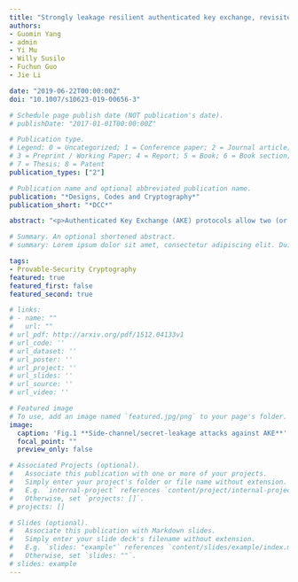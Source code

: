```yaml
---
title: "Strongly leakage resilient authenticated key exchange, revisited"
authors:
- Guomin Yang
- admin
- Yi Mu
- Willy Susilo
- Fuchun Guo
- Jie Li

date: "2019-06-22T00:00:00Z"
doi: "10.1007/s10623-019-00656-3"

# Schedule page publish date (NOT publication's date).
# publishDate: "2017-01-01T00:00:00Z"

# Publication type.
# Legend: 0 = Uncategorized; 1 = Conference paper; 2 = Journal article;
# 3 = Preprint / Working Paper; 4 = Report; 5 = Book; 6 = Book section;
# 7 = Thesis; 8 = Patent
publication_types: ["2"]

# Publication name and optional abbreviated publication name.
publication: "*Designs, Codes and Cryptography*"
publication_short: "*DCC*"

abstract: "<p>Authenticated Key Exchange (AKE) protocols allow two (or multiple) parties to authenticate each other and agree on a common secret key, which is essential for establishing a secure communication channel over a public network. AKE protocols form a central component in many network security standards such as IPSec, TLS/SSL, and SSH. However, it has been demonstrated that many standardized AKE protocols are vulnerable to side-channel and key leakage attacks. In order to defend against such attacks, leakage resilient (LR-) AKE protocols have been proposed in the literature. Nevertheless, most of the existing LR-AKE protocols only focused on the resistance to long-term key leakage, while in reality leakage of ephemeral secret key (or randomness) can also occur due to various reasons such as the use of poor randomness sources or insecure pseudo-random number generators (PRNGs). In this paper, we revisit the strongly leakage resilient AKE protocol (CT-RSA’16) that aimed to resist challenge-dependent leakage on both long-term and ephemeral secret keys. We show that there is a security issue in the design of the protocol and propose an improved version that can fix the problem. In addition, we extend the protocol to a more general framework that can be efficiently instantiated under various assumptions, including hybrid instantiations that can resist key leakage attacks while preserving session key security against future quantum machines.</p>"

# Summary. An optional shortened abstract.
# summary: Lorem ipsum dolor sit amet, consectetur adipiscing elit. Duis posuere tellus ac convallis placerat. Proin tincidunt magna sed ex sollicitudin condimentum.

tags:
- Provable-Security Cryptography
featured: true
featured_first: false
featured_second: true

# links:
# - name: ""
#   url: ""
# url_pdf: http://arxiv.org/pdf/1512.04133v1
# url_code: ''
# url_dataset: ''
# url_poster: ''
# url_project: ''
# url_slides: ''
# url_source: ''
# url_video: ''

# Featured image
# To use, add an image named `featured.jpg/png` to your page's folder. 
image:
  caption: 'Fig.1 **Side-channel/secret-leakage attacks against AKE**'
  focal_point: ""
  preview_only: false

# Associated Projects (optional).
#   Associate this publication with one or more of your projects.
#   Simply enter your project's folder or file name without extension.
#   E.g. `internal-project` references `content/project/internal-project/index.md`.
#   Otherwise, set `projects: []`.
# projects: []

# Slides (optional).
#   Associate this publication with Markdown slides.
#   Simply enter your slide deck's filename without extension.
#   E.g. `slides: "example"` references `content/slides/example/index.md`.
#   Otherwise, set `slides: ""`.
# slides: example
---
```



